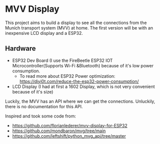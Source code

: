 # MVV Display

This project aims to build a display to see all the connections from the Munich transport system (MVV) at home. The first version will be with an inexpensive LCD display and a ESP32.

## Hardware 
- ESP32 Dev Board (I use the FireBeetle ESP32 IOT Microcontroller(Supports Wi-Fi &Bluetooth) because of it's low power consumption.
  - To read more about ESP32 Power optimization: https://diyi0t.com/reduce-the-esp32-power-consumption/
- LCD Display (I had at first a 1602 Display, which is not very convenient because of it's size)

Luckily, the MVV has an API where we can get the connections. Unluckily, there is no documentation for this API.

Inspired and took some code from:
- https://github.com/florianlederer/mvv-display-for-ESP32
- https://github.com/mondbaron/mvg/tree/main
- https://github.com/leftshift/python_mvg_api/tree/master



